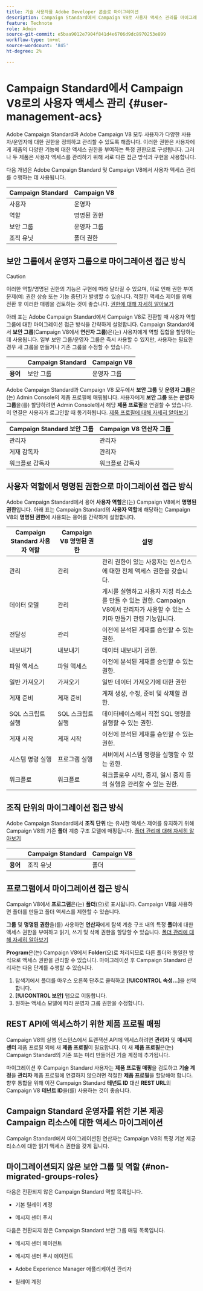```yaml
---
title: 기술 사용자를 Adobe Developer 콘솔로 마이그레이션
description: Campaign Standard에서 Campaign V8로 사용자 액세스 관리를 마이그레이션하는 방법 알아보기
feature: Technote
role: Admin
source-git-commit: e5baa9012e7904f841d4e6706d9dc8970253e899
workflow-type: tm+mt
source-wordcount: '845'
ht-degree: 2%

---
```


# Campaign Standard에서 Campaign V8로의 사용자 액세스 관리 {#user-management-acs}

Adobe Campaign Standard과 Adobe Campaign V8 모두 사용자가 다양한 사용자/운영자에 대한 권한을 정의하고 관리할 수 있도록 해줍니다. 이러한 권한은 사용자에게 제품의 다양한 기능에 대한 액세스 권한을 부여하는 특정 권한으로 구성됩니다. 그러나 두 제품은 사용자 액세스를 관리하기 위해 서로 다른 접근 방식과 구현을 사용합니다.

다음 개념은 Adobe Campaign Standard 및 Campaign V8에서 사용자 액세스 관리를 수행하는 데 사용됩니다.

| Campaign Standard | Campaign V8 |
|---------|----------|
| 사용자 | 운영자 |
| 역할 | 명명된 권한 |
| 보안 그룹 | 운영자 그룹 |
| 조직 유닛 | 폴더 권한 |

## 보안 그룹에서 운영자 그룹으로 마이그레이션 접근 방식

>[!CAUTION]
>
>이러한 역할/명명된 권한의 기능은 구현에 따라 달라질 수 있으며, 이로 인해 권한 부여 문제(예: 권한 상승 또는 기능 중단)가 발생할 수 있습니다. 적절한 액세스 제어를 위해 전환 후 이러한 매핑을 검토하는 것이 좋습니다. [권한에 대해 자세히 알아보기](https://experienceleague.adobe.com/en/docs/campaign/campaign-v8/admin/permissions/manage-permissions)

아래 표는 Adobe Campaign Standard에서 Campaign V8로 전환할 때 사용자 역할 그룹에 대한 마이그레이션 접근 방식을 간략하게 설명합니다. Campaign Standard에서 **보안 그룹**(Campaign V8에서 **연산자 그룹**)은(는) 사용자에게 역할 집합을 할당하는 데 사용됩니다. 일부 보안 그룹/운영자 그룹은 즉시 사용할 수 있지만, 사용자는 필요한 경우 새 그룹을 만들거나 기존 그룹을 수정할 수 있습니다.

| | **Campaign Standard** | **Campaign V8** |
|---------|----------|---------|
| **용어**  | 보안 그룹 | 운영자 그룹 |

Adobe Campaign Standard과 Campaign V8 모두에서 **보안 그룹** 및 **운영자 그룹**&#x200B;은(는) Admin Console의 제품 프로필에 매핑됩니다. 사용자에게 **보안 그룹** 또는 **운영자 그룹**&#x200B;을(를) 할당하려면 Admin Console에서 해당 **제품 프로필**&#x200B;을 연결할 수 있습니다. 이 연결은 사용자가 로그인할 때 동기화됩니다. [제품 프로필에 대해 자세히 알아보기](https://experienceleague.adobe.com/en/docs/campaign/campaign-v8/admin/permissions/manage-permissions)

| **Campaign Standard 보안 그룹** | **Campaign V8 연산자 그룹** |
|----------|---------|
| 관리자 | 관리자 |
| 게재 감독자 | 관리자 |
| 워크플로 감독자 | 워크플로 감독자  |

## 사용자 역할에서 명명된 권한으로 마이그레이션 접근 방식

Adobe Campaign Standard에서 용어 **사용자 역할**&#x200B;은(는) Campaign V8에서 **명명된 권한**&#x200B;입니다. 아래 표는 Campaign Standard의 **사용자 역할**&#x200B;에 해당하는 Campaign V8의 **명명된 권한**&#x200B;에 사용되는 용어를 간략하게 설명합니다.

| **Campaign Standard 사용자 역할** | **Campaign V8 명명된 권한** | **설명**  |
|----------|---------|---------|
| 관리 | 관리 | 관리 권한이 있는 사용자는 인스턴스에 대한 전체 액세스 권한을 갖습니다. |
| 데이터 모델  | 관리 | 게시를 실행하고 사용자 지정 리소스를 만들 수 있는 권한. Campaign V8에서 관리자가 사용할 수 있는 스키마 만들기 관련 기능입니다.  |
| 전달성  | 관리  | 이전에 분석된 게재를 승인할 수 있는 권한.  |
| 내보내기 | 내보내기 | 데이터 내보내기 권한.  |
| 파일 액세스  | 파일 액세스  | 이전에 분석된 게재를 승인할 수 있는 권한.  |
| 일반 가져오기  | 가져오기  | 일반 데이터 가져오기에 대한 권한 |
| 게재 준비 | 게재 준비 | 게재 생성, 수정, 준비 및 삭제할 권한.  |
| SQL 스크립트 실행 | SQL 스크립트 실행 | 데이터베이스에서 직접 SQL 명령을 실행할 수 있는 권한. |
| 게재 시작  | 게재 시작  | 이전에 분석된 게재를 승인할 수 있는 권한.  |
| 시스템 명령 실행 | 프로그램 실행 | 서버에서 시스템 명령을 실행할 수 있는 권한. |
| 워크플로 | 워크플로 | 워크플로우 시작, 중지, 일시 중지 등의 실행을 관리할 수 있는 권한. |

## 조직 단위의 마이그레이션 접근 방식

Adobe Campaign Standard에서 **조직 단위** t는 유사한 액세스 제어를 유지하기 위해 Campaign V8의 기존 **폴더** 계층 구조 모델에 매핑됩니다. [폴더 관리에 대해 자세히 알아보기](https://experienceleague.adobe.com/ko/docs/campaign/campaign-v8/admin/permissions/folder-permissions)

| | **Campaign Standard** | **Campaign V8** |
|---------|----------|---------|
| **용어**  | 조직 유닛 | 폴더 |

## 프로그램에서 마이그레이션 접근 방식

Campaign V8에서 **프로그램**&#x200B;은(는) **폴더**(으)로 표시됩니다. Campaign V8을 사용하면 폴더를 만들고 폴더 액세스를 제한할 수 있습니다.

**그룹** 및 **명명된 권한**&#x200B;을(를) 사용하면 **연산자**&#x200B;에게 탐색 계층 구조 내의 특정 **폴더**&#x200B;에 대한 액세스 권한을 부여하고 읽기, 쓰기 및 삭제 권한을 할당할 수 있습니다. [폴더 관리에 대해 자세히 알아보기](https://experienceleague.adobe.com/ko/docs/campaign/campaign-v8/admin/permissions/folder-permissions)

**Program**&#x200B;은(는) Campaign V8에서 **Folder**(으)로 처리되므로 다른 폴더와 동일한 방식으로 액세스 권한을 관리할 수 있습니다. 마이그레이션 후 Campaign Standard 관리자는 다음 단계를 수행할 수 있습니다.

1. 탐색기에서 폴더를 마우스 오른쪽 단추로 클릭하고 **[!UICONTROL 속성...]**&#x200B;을 선택합니다.
1. **[!UICONTROL 보안]** 탭으로 이동합니다.
1. 원하는 액세스 모델에 따라 운영자 그룹 권한을 수정합니다. 

## REST API에 액세스하기 위한 제품 프로필 매핑 

Campaign V8의 실행 인스턴스에서 트랜잭션 API에 액세스하려면 **관리자** 및 **메시지 센터** 제품 프로필 외에 새 **제품 프로필**&#x200B;이 필요합니다. 이 새 **제품 프로필**&#x200B;은(는) Campaign Standard의 기존 또는 미리 만들어진 기술 계정에 추가됩니다.

마이그레이션 후 Campaign Standard 사용자는 **제품 프로필 매핑**&#x200B;을 검토하고 **기술 계정**&#x200B;을 **관리자** 제품 프로필에 연결하지 않으려면 적절한 **제품 프로필**&#x200B;을 할당해야 합니다. 향후 통합을 위해 이전 Campaign Standard **테넌트 ID** 대신 **REST URL**&#x200B;의 Campaign V8 **테넌트 ID**&#x200B;을(를) 사용하는 것이 좋습니다.

## Campaign Standard 운영자를 위한 기본 제공 Campaign 리소스에 대한 액세스 마이그레이션

Campaign Standard에서 마이그레이션된 연산자는 Campaign V8의 특정 기본 제공 리소스에 대한 읽기 액세스 권한을 갖게 됩니다.

## 마이그레이션되지 않은 보안 그룹 및 역할 {#non-migrated-groups-roles}

다음은 전환되지 않은 Campaign Standard 역할 목록입니다.

* 기본 릴레이 계정 

* 메시지 센터 푸시 

다음은 전환되지 않은 Campaign Standard 보안 그룹 매핑 목록입니다.

* 메시지 센터 에이전트

* 메시지 센터 푸시 에이전트

* Adobe Experience Manager 애플리케이션 관리자

* 릴레이 계정
 


 

 


